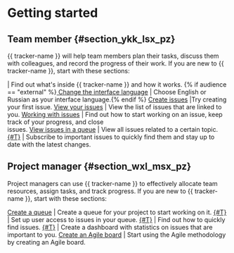 # Getting started

## Team member {#section_ykk_lsx_pz}

{{ tracker-name }} will help team members plan their tasks, discuss them with colleagues, and record the progress of their work. If you are new to {{ tracker-name }}, start with these sections:

| Find out what's inside {{ tracker-name }} and how it works.
{% if audience == "external" %}[ Change the interface language](enable-tracker.md#choose-language)  | Choose English or Russian as your interface language.{% endif %}
[Create issues](user/create-ticket.md) |Try creating your first issue.
[View your issues](user/my-tickets.md) | View the list of issues that are linked to you.
[Working with issues](user/ticket-in-progress.md) | Find out how to start working on an issue, keep track of your progress, and close<br/> issues.
[View issues in a queue](user/queue.md) | View all issues related to a certain topic.
[{#T}](user/subscribe.md) | Subscribe to important issues to quickly find them and stay up to date with the latest changes.

## Project manager {#section_wxl_msx_pz}

Project managers can use {{ tracker-name }} to effectively allocate team resources, assign tasks, and track progress. If you are new to {{ tracker-name }}, start with these sections:

[Create a queue](manager/create-queue.md) | Create a queue for your project to start working on it.
[{#T}](manager/queue-access.md) | Set up user access to issues in your queue.
[{#T}](user/filters.md) | Find out how to quickly find issues.
[{#T}](user/dashboard.md) | Create a dashboard with statistics on issues that are important to you.
[Create an Agile board](manager/create-agile-board.md) | Start using the Agile methodology by creating an Agile board.